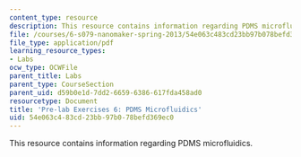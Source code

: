 ```yaml
---
content_type: resource
description: This resource contains information regarding PDMS microfluidics.
file: /courses/6-s079-nanomaker-spring-2013/54e063c483cd23bb97b078befd369ec0_MIT6_S079S13_prelab06.pdf
file_type: application/pdf
learning_resource_types:
- Labs
ocw_type: OCWFile
parent_title: Labs
parent_type: CourseSection
parent_uid: d59b0e1d-7dd2-6659-6386-617fda458ad0
resourcetype: Document
title: 'Pre-lab Exercises 6: PDMS Microfluidics'
uid: 54e063c4-83cd-23bb-97b0-78befd369ec0
---
```

This resource contains information regarding PDMS microfluidics.

